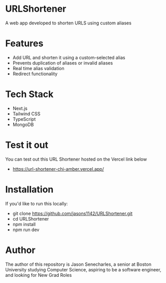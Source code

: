 # URLShortener

A web app developed to shorten URLS using custom aliases

# Features
- Add URL and shorten it using a custom-selected alias
- Prevents duplication of aliases or invalid aliases
- Real time alias validation
- Redirect functionality

# Tech Stack
- Next.js
- Tailwind CSS
- TypeScript
- MongoDB

# Test it out
You can test out this URL Shortener hosted on the Vercel link below
- https://url-shortener-chi-amber.vercel.app/

# Installation

If you'd like to run this locally:

- git clone https://github.com/jasons1142/URLShortener.git
- cd URLShortener
- npm install
- npm run dev

# Author

The author of this repository is Jason Senecharles, a senior at Boston University studying Computer Science, aspiring to be a software engineer, and looking for New Grad Roles

